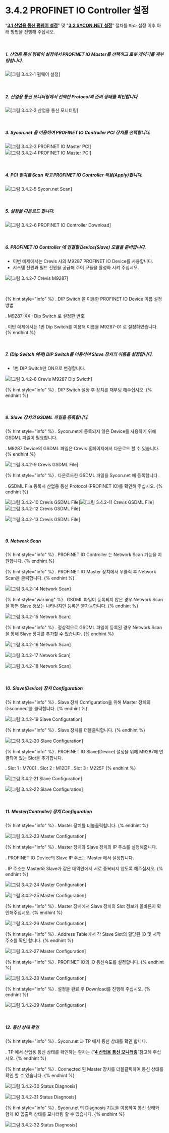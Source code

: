 ﻿# 3.4.2 PROFINET IO Controller 설정

“[**3.1 산업용 통신 펌웨어 설정**](../../3-settings-industrial-communication/3-1-Settings-firmware.md)" 및 "[**3.2 SYCON.NET 설정**](../../3-settings-industrial-communication/3-2-Settings-SYCON.md)" 절차를 따라 설정 이후 아래 방법을 진행해 주십시오.


<br>

##### 1. 산업용 통신 펌웨어 설정에서 PROFINET IO Master를 선택하고 로봇 제어기를 재부팅합니다.

![[그림 3.4.2-1 펌웨어 설정]](<../../_assets/3-Settings-Industrial-Communication/3.4-PROFINET-IO/2-Master_setting/image_1.png>) 

<br>

##### 2. 산업용 통신 모니터링에서 선택한 Protocol의 준비 상태를 확인합니다.

![[그림 3.4.2-2 산업용 통신 모니터링]](<../../_assets/3-Settings-Industrial-Communication/3.4-PROFINET-IO/2-Master_setting/image_2.png>) 

<br>

##### 3. Sycon.net 을 이용하여 PROFINET IO Controller PCI 장치를 선택합니다.

![[그림 3.4.2-3 PROFINET IO Master PCI]](<../../_assets/3-Settings-Industrial-Communication/3.4-PROFINET-IO/2-Master_setting/image_3.png>)
![[그림 3.4.2-4 PROFINET IO Master PCI]](<../../_assets/3-Settings-Industrial-Communication/3.4-PROFINET-IO/2-Master_setting/image_4.png>) 

<br>

##### 4. PCI 장치를 Scan 하고 PROFINET IO Controller 적용(Apply)합니다.

![[그림 3.4.2-5 Sycon.net Scan]](<../../_assets/3-Settings-Industrial-Communication/3.4-PROFINET-IO/2-Master_setting/image_5.png>) 

<br>

##### 5. 설정을 다운로드 합니다.

![[그림 3.4.2-6 PROFINET IO Controller Download]](<../../_assets/3-Settings-Industrial-Communication/3.4-PROFINET-IO/2-Master_setting/image_6.png>) 

<br>

##### 6. PROFINET IO Controller 에 연결할 Device(Slave) 모듈을 준비합니다.
   * 이번 예제에서는 Crevis 사의 M9287 PROFINET IO Device를 사용합니다.
   * 시스템 전원과 필드 전원을 공급해 주어 모듈을 활성화 시켜 주십시오.

![[그림 3.4.2-7 Crevis M9287]](<../../_assets/3-Settings-Industrial-Communication/3.4-PROFINET-IO/2-Master_setting/image_7.png>) 

<br>

{% hint style="info" %}
\.      DIP Switch 을 이용한 PROFINET IO Device 이름 설정 방법

\.      M9287-XX : Dip Switch 로 설정한 번호

\.      이번 예제에서는 1번 Dip Switch를 이용해 이름을 M9287-01 로 설정하였습니다.
{% endhint %}

<br>

##### 7. (Dip Switch 예제) DIP Switch를 이용하여 Slave 장치의 이름을 설정합니다.
   * 1번 DIP Switch만 ON으로 변경합니다.


![[그림 3.4.2-8 Crevis M9287 Dip Swicth]](<../../_assets/3-Settings-Industrial-Communication/3.4-PROFINET-IO/2-Master_setting/image_8.png>)

{% hint style="info" %}
\.      DIP Switch 설정 후 장치를 재부팅 해주십시오.
{% endhint %}

<br>

##### 8. Slave 장치의 GSDML 파일을 등록합니다.

{% hint style="info" %}
\.      Sycon.net에 등록되지 않은 Device를 사용하기 위해 GSDML 파일이 필요합니다.

\.      M9287 Device의 GSDML 파일은 Crevis 홈페이지에서 다운로드 할 수 있습니다.
{% endhint %}

![[그림 3.4.2-9 Crevis GSDML File]](<../../_assets/3-Settings-Industrial-Communication/3.4-PROFINET-IO/2-Master_setting/image_9.png>)

{% hint style="info" %}
\.      다운로드한 GSDML 파일을 Sycon.net 에 등록합니다.

\.      GSDML File 등록시 산업용 통신 Protocol (PROFINET IO)를 확인해 주십시오.
{% endhint %}

![[그림 3.4.2-10 Crevis GSDML File]](<../../_assets/3-Settings-Industrial-Communication/3.4-PROFINET-IO/2-Master_setting/image_10.png>)![[그림 3.4.2-11 Crevis GSDML File]](<../../_assets/3-Settings-Industrial-Communication/3.4-PROFINET-IO/2-Master_setting/image_11.png>)
![[그림 3.4.2-12 Crevis GSDML File]](<../../_assets/3-Settings-Industrial-Communication/3.4-PROFINET-IO/2-Master_setting/image_12.png>)

![[그림 3.4.2-13 Crevis GSDML File]](<../../_assets/3-Settings-Industrial-Communication/3.4-PROFINET-IO/2-Master_setting/image_13.png>)


<br>

##### 9. Network Scan

{% hint style="info" %}
\.      PROFINET IO Controller 는 Network Scan 기능을 지원합니다.
{% endhint %}

{% hint style="info" %}
\.      PROFINET IO Master 장치에서 우클릭 후 Network Scan을 클릭합니다.
{% endhint %}

![[그림 3.4.2-14 Network Scan]](<../../_assets/3-Settings-Industrial-Communication/3.4-PROFINET-IO/2-Master_setting/image_14.png>)

{% hint style="warning" %}
\.      GSDML 파일이 등록되지 않은 경우 Network Scan을 하면 Slave 정보는 나타나지만 등록은 불가능합니다.
{% endhint %}

![[그림 3.4.2-15 Network Scan]](<../../_assets/3-Settings-Industrial-Communication/3.4-PROFINET-IO/2-Master_setting/image_15.png>)

{% hint style="info" %}
\.      정상적으로 GSDML 파일이 등록된 경우 Network Scan을 통해 Slave 장치를 추가할 수 있습니다.
{% endhint %}

![[그림 3.4.2-16 Network Scan]](<../../_assets/3-Settings-Industrial-Communication/3.4-PROFINET-IO/2-Master_setting/image_16.png>)

![[그림 3.4.2-17 Network Scan]](<../../_assets/3-Settings-Industrial-Communication/3.4-PROFINET-IO/2-Master_setting/image_17.png>)

![[그림 3.4.2-18 Network Scan]](<../../_assets/3-Settings-Industrial-Communication/3.4-PROFINET-IO/2-Master_setting/image_18.png>)

<br>

##### 10. Slave(Device) 장치 Configuration

{% hint style="info" %}
\.      Slave 장치 Configuration을 위해 Master 장치의 Disconnect를 클릭합니다.
{% endhint %}

![[그림 3.4.2-19 Slave Configuration]](<../../_assets/3-Settings-Industrial-Communication/3.4-PROFINET-IO/2-Master_setting/image_19.png>)

{% hint style="info" %}
\.      Slave 장치를 더블클릭합니다.
{% endhint %}

![[그림 3.4.2-20 Slave Configuration]](<../../_assets/3-Settings-Industrial-Communication/3.4-PROFINET-IO/2-Master_setting/image_20.png>)

{% hint style="info" %}
\.      PROFINET IO Slave(Device) 설정을 위해 M9287에 연결되어 있는 Slot을 추가합니다.

\.      Slot 1 : M7001
\.      Slot 2 : M12DF
\.      Slot 3 : M225F
{% endhint %}

![[그림 3.4.2-21 Slave Configuration]](<../../_assets/3-Settings-Industrial-Communication/3.4-PROFINET-IO/2-Master_setting/image_21.png>)

![[그림 3.4.2-22 Slave Configuration]](<../../_assets/3-Settings-Industrial-Communication/3.4-PROFINET-IO/2-Master_setting/image_22.png>)

<br>

##### 11. Master(Controller) 장치 Configuration

{% hint style="info" %}
\.      Master 장치를 더블클릭합니다.
{% endhint %}

![[그림 3.4.2-23 Master Configuration]](<../../_assets/3-Settings-Industrial-Communication/3.4-PROFINET-IO/2-Master_setting/image_23.png>)

{% hint style="info" %}
\.      Master 장치와 Slave 장치의 IP 주소를 설정해줍니다.

\.      PROFINET IO Device의 Slave IP 주소는 Master 에서 설정합니다.

\.      IP 주소는 Master와 Slave가 같은 대역안에서 서로 중복되지 않도록 해주십시오.
{% endhint %}

![[그림 3.4.2-24 Master Configuration]](<../../_assets/3-Settings-Industrial-Communication/3.4-PROFINET-IO/2-Master_setting/image_24.png>)

![[그림 3.4.2-25 Master Configuration]](<../../_assets/3-Settings-Industrial-Communication/3.4-PROFINET-IO/2-Master_setting/image_25.png>)

{% hint style="info" %}
\.      Master 장치에서 Slave 장치의 Slot 정보가 올바른지 확인해주십시오.
{% endhint %}

![[그림 3.4.2-26 Master Configuration]](<../../_assets/3-Settings-Industrial-Communication/3.4-PROFINET-IO/2-Master_setting/image_26.png>)

{% hint style="info" %}
\.      Address Table에서 각 Slave Slot의 할당된 IO 및 시작 주소를 확인 합니다.
{% endhint %}

![[그림 3.4.2-27 Master Configuration]](<../../_assets/3-Settings-Industrial-Communication/3.4-PROFINET-IO/2-Master_setting/image_27.png>)

{% hint style="info" %}
\.      PROFINET IO의 IO 통신속도를 설정합니다.
{% endhint %}

![[그림 3.4.2-28 Master Configuration]](<../../_assets/3-Settings-Industrial-Communication/3.4-PROFINET-IO/2-Master_setting/image_28.png>)

{% hint style="info" %}
\.      설정을 완료 후 Download를 진행해 주십시오.
{% endhint %}

![[그림 3.4.2-29 Master Configuration]](<../../_assets/3-Settings-Industrial-Communication/3.4-PROFINET-IO/2-Master_setting/image_29.png>)

<br>

##### 12. 통신 상태 확인

{% hint style="info" %}
\.        Sycon.net 과 TP 에서 통신 상태를 확인 합니다.

\.        TP 에서 산업용 통신 상태를 확인하는 절차는 (“[**4 산업용 통신 모니터링**](../../4-monitoring-industrial-communication/README.md)”참고해 주십시오.
{% endhint %}

{% hint style="info" %}
\.      Connected 된 Master 장치를 더블클릭하여 통신 상태를 확인 할 수 있습니다.
{% endhint %}

![[그림 3.4.2-30 Status Diagnosis]](<../../_assets/3-Settings-Industrial-Communication/3.4-PROFINET-IO/2-Master_setting/image_30.png>)

![[그림 3.4.2-31 Status Diagnosis]](<../../_assets/3-Settings-Industrial-Communication/3.4-PROFINET-IO/2-Master_setting/image_31.png>)

{% hint style="info" %}
\.        Sycon.net 의 Diagnosis 기능을 이용하여 통신 상태와 함게 IO 입출력 상태를 모니터링 할 수 있습니다.
{% endhint %}

![[그림 3.4.2-32 Status Diagnosis]](<../../_assets/3-Settings-Industrial-Communication/3.4-PROFINET-IO/2-Master_setting/image_32.png>)